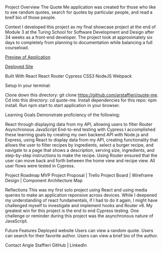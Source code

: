 Project Overview
The Quote Me application was created for those who like to see random quotes, search for quotes by particular people, and read a breif bio of those people. 

Context
I developed this project as my final showcase project at the end of Module 3 at the Turing School for Software Development and Design after 34 weeks as a front-end developer. The project took at approximately six days to completely from planning to documentation while balancing a full courseload.

[Preview of Application](https://giphy.com/embed/djfLXmVbDF8UKBQ9Fa)

[Deployed Site](https://weary-liquid.surge.sh/)

Built With
React React Router Cypress CSS3 NodeJS Webpack

Setup
In your terminal:

Clone down this directory: git clone https://github.com/arstaffieri/quote-me.
Cd into this directory: cd quote-me.
Install dependencies for this repo: npm install.
Run npm start to start application in your browser.

Learning Goals
Demonstrate proficiency of the following:

React through displaying data from my API, allowing users to filter
Router
Asynchronous JavaScript
End-to-end testing with Cypress
I accomplished these learning goals by creating my own backend API with Node.js and Express, using React to display data from my API, creating functionality that allows the user to filter recipes by ingredients, select a burger recipe, and navigate to a page that shows a description, serving size, ingredients, and step-by-step instructions to make the recipe. Using Router ensured that the user can move back and forth between the home view and recipe view. All user flows were tested in Cypress.

Project Roadmap
MVP Project Proposal | Trello Project Board | Wireframe Design | Component Architecture Map

Reflections
This was my first solo project using React and using media queries to make an application reponsive across devices. While I deepened my understanding of react fundamentals, if I had to do it again, I might have challenged myself to investigate and implement hooks and Router v6. My greatest win for this project is the end to end Cypress testing. One challenge or reminder during this project was the asynchronous nature of JavaScript.

Future Features
Deployed website
Users can view a random quote.
Users can search for their favorite author.
Users can view a brief bio of the author.

Contact
Angie Staffieri GitHub | LinkedIn
